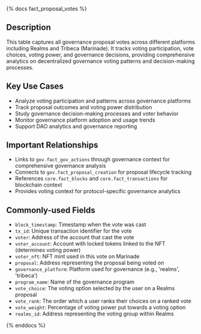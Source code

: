 {% docs fact_proposal_votes %}

## Description
This table captures all governance proposal votes across different platforms including Realms and Tribeca (Marinade). It tracks voting participation, vote choices, voting power, and governance decisions, providing comprehensive analytics on decentralized governance voting patterns and decision-making processes.

## Key Use Cases
- Analyze voting participation and patterns across governance platforms
- Track proposal outcomes and voting power distribution
- Study governance decision-making processes and voter behavior
- Monitor governance platform adoption and usage trends
- Support DAO analytics and governance reporting

## Important Relationships
- Links to `gov.fact_gov_actions` through governance context for comprehensive governance analysis
- Connects to `gov.fact_proposal_creation` for proposal lifecycle tracking
- References `core.fact_blocks` and `core.fact_transactions` for blockchain context
- Provides voting context for protocol-specific governance analytics

## Commonly-used Fields
- `block_timestamp`: Timestamp when the vote was cast
- `tx_id`: Unique transaction identifier for the vote
- `voter`: Address of the account that cast the vote
- `voter_account`: Account with locked tokens linked to the NFT (determines voting power)
- `voter_nft`: NFT mint used in this vote on Marinade
- `proposal`: Address representing the proposal being voted on
- `governance_platform`: Platform used for governance (e.g., 'realms', 'tribeca')
- `program_name`: Name of the governance program
- `vote_choice`: The voting option selected by the user on a Realms proposal
- `vote_rank`: The order which a user ranks their choices on a ranked vote
- `vote_weight`: Percentage of voting power put towards a voting option
- `realms_id`: Address representing the voting group within Realms

{% enddocs %} 